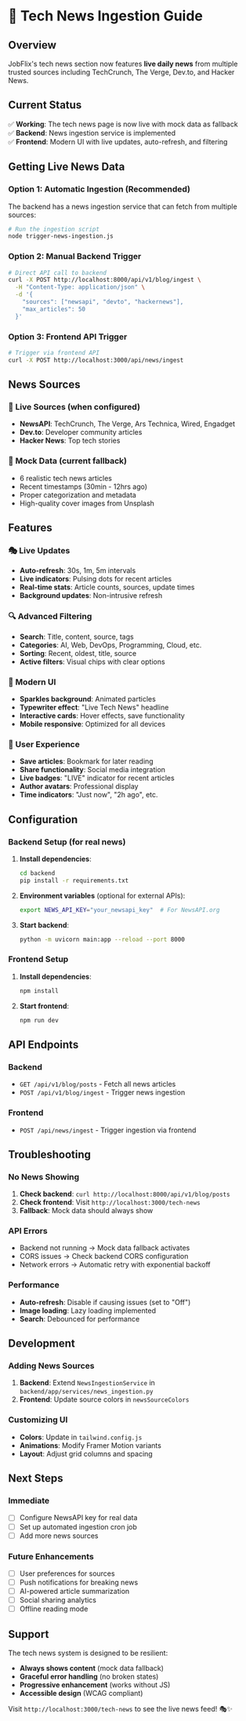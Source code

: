 # 📰 Tech News Ingestion Guide

## Overview
JobFlix's tech news section now features **live daily news** from multiple trusted sources including TechCrunch, The Verge, Dev.to, and Hacker News.

## Current Status
✅ **Working**: The tech news page is now live with mock data as fallback  
✅ **Backend**: News ingestion service is implemented  
✅ **Frontend**: Modern UI with live updates, auto-refresh, and filtering  

## Getting Live News Data

### Option 1: Automatic Ingestion (Recommended)
The backend has a news ingestion service that can fetch from multiple sources:

```bash
# Run the ingestion script
node trigger-news-ingestion.js
```

### Option 2: Manual Backend Trigger
```bash
# Direct API call to backend
curl -X POST http://localhost:8000/api/v1/blog/ingest \
  -H "Content-Type: application/json" \
  -d '{
    "sources": ["newsapi", "devto", "hackernews"],
    "max_articles": 50
  }'
```

### Option 3: Frontend API Trigger
```bash
# Trigger via frontend API
curl -X POST http://localhost:3000/api/news/ingest
```

## News Sources

### 🔴 Live Sources (when configured)
- **NewsAPI**: TechCrunch, The Verge, Ars Technica, Wired, Engadget
- **Dev.to**: Developer community articles
- **Hacker News**: Top tech stories

### 📝 Mock Data (current fallback)
- 6 realistic tech news articles
- Recent timestamps (30min - 12hrs ago)
- Proper categorization and metadata
- High-quality cover images from Unsplash

## Features

### 🎭 Live Updates
- **Auto-refresh**: 30s, 1m, 5m intervals
- **Live indicators**: Pulsing dots for recent articles
- **Real-time stats**: Article counts, sources, update times
- **Background updates**: Non-intrusive refresh

### 🔍 Advanced Filtering
- **Search**: Title, content, source, tags
- **Categories**: AI, Web, DevOps, Programming, Cloud, etc.
- **Sorting**: Recent, oldest, title, source
- **Active filters**: Visual chips with clear options

### 🎨 Modern UI
- **Sparkles background**: Animated particles
- **Typewriter effect**: "Live Tech News" headline
- **Interactive cards**: Hover effects, save functionality
- **Mobile responsive**: Optimized for all devices

### 📱 User Experience
- **Save articles**: Bookmark for later reading
- **Share functionality**: Social media integration
- **Live badges**: "LIVE" indicator for recent articles
- **Author avatars**: Professional display
- **Time indicators**: "Just now", "2h ago", etc.

## Configuration

### Backend Setup (for real news)
1. **Install dependencies**:
   ```bash
   cd backend
   pip install -r requirements.txt
   ```

2. **Environment variables** (optional for external APIs):
   ```bash
   export NEWS_API_KEY="your_newsapi_key"  # For NewsAPI.org
   ```

3. **Start backend**:
   ```bash
   python -m uvicorn main:app --reload --port 8000
   ```

### Frontend Setup
1. **Install dependencies**:
   ```bash
   npm install
   ```

2. **Start frontend**:
   ```bash
   npm run dev
   ```

## API Endpoints

### Backend
- `GET /api/v1/blog/posts` - Fetch all news articles
- `POST /api/v1/blog/ingest` - Trigger news ingestion

### Frontend
- `POST /api/news/ingest` - Trigger ingestion via frontend

## Troubleshooting

### No News Showing
1. **Check backend**: `curl http://localhost:8000/api/v1/blog/posts`
2. **Check frontend**: Visit `http://localhost:3000/tech-news`
3. **Fallback**: Mock data should always show

### API Errors
- Backend not running → Mock data fallback activates
- CORS issues → Check backend CORS configuration
- Network errors → Automatic retry with exponential backoff

### Performance
- **Auto-refresh**: Disable if causing issues (set to "Off")
- **Image loading**: Lazy loading implemented
- **Search**: Debounced for performance

## Development

### Adding News Sources
1. **Backend**: Extend `NewsIngestionService` in `backend/app/services/news_ingestion.py`
2. **Frontend**: Update source colors in `newsSourceColors`

### Customizing UI
- **Colors**: Update in `tailwind.config.js`
- **Animations**: Modify Framer Motion variants
- **Layout**: Adjust grid columns and spacing

## Next Steps

### Immediate
- [ ] Configure NewsAPI key for real data
- [ ] Set up automated ingestion cron job
- [ ] Add more news sources

### Future Enhancements
- [ ] User preferences for sources
- [ ] Push notifications for breaking news
- [ ] AI-powered article summarization
- [ ] Social sharing analytics
- [ ] Offline reading mode

## Support

The tech news system is designed to be resilient:
- **Always shows content** (mock data fallback)
- **Graceful error handling** (no broken states)
- **Progressive enhancement** (works without JS)
- **Accessible design** (WCAG compliant)

Visit `http://localhost:3000/tech-news` to see the live news feed! 🎭✨
